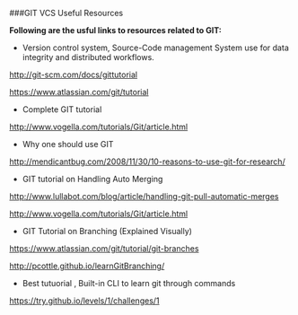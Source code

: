 ###GIT VCS Useful Resources

**Following are the usful links to resources related to GIT:**

- Version control system, Source-Code management System use for data integrity and distributed workflows.

http://git-scm.com/docs/gittutorial

https://www.atlassian.com/git/tutorial

- Complete GIT tutorial

http://www.vogella.com/tutorials/Git/article.html

- Why one should use GIT

http://mendicantbug.com/2008/11/30/10-reasons-to-use-git-for-research/

- GIT tutorial on Handling Auto Merging

http://www.lullabot.com/blog/article/handling-git-pull-automatic-merges

http://www.vogella.com/tutorials/Git/article.html

- GIT Tutorial on Branching (Explained Visually)

https://www.atlassian.com/git/tutorial/git-branches

http://pcottle.github.io/learnGitBranching/

 - Best tutuorial , Built-in CLI to learn git through commands

https://try.github.io/levels/1/challenges/1


